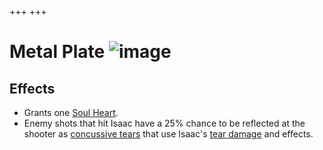 +++
+++

 # Metal Plate ![image](/image/Metal_Plate.png) 


Effects
---------


* Grants one [Soul Heart](/wiki/Health#Soul_Hearts "Health").
* Enemy shots that hit Isaac have a 25% chance to be reflected at the shooter as [concussive tears](/wiki/Status_Effects#Confusion "Status Effects") that use Isaac's [tear damage](/wiki/Damage "Damage") and effects.


